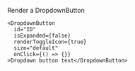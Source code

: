 Render a DropdownButton

    <DropdownButton
      id="ID"
      isExpanded={false}
      renderToggleIcon={true}
      size="default"
      onClick={() => {}}
    >Dropdown button text</DropdownButton>